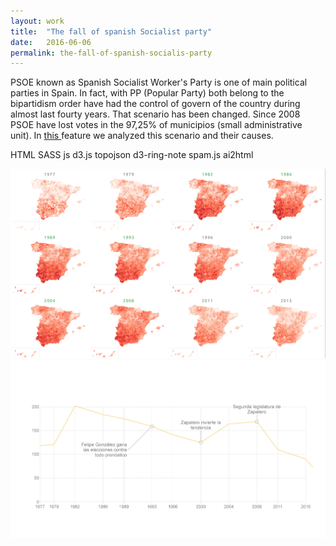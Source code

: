 ```yaml
---
layout: work
title:  "The fall of spanish Socialist party"
date:   2016-06-06
permalink: the-fall-of-spanish-socialis-party
---
```


<p>PSOE known as Spanish Socialist Worker's Party is one of main political parties in Spain. In fact, with PP (Popular Party) both belong to the bipartidism order have had the control of govern of the country during almost last fourty years. That scenario has been changed. Since 2008 PSOE have lost votes in the 97,25% of municipios (small administrative unit). In <a href="http://datos.elespanol.com/elecciones-generales/psoe-pierde-votos-en-97-por-ciento-municipios/">this </a> feature we analyzed this scenario and their causes.</p>
<p class="pills">
  <span class="tool pill">HTML</span>
  <span class="tool pill">SASS</span>
  <span class="tool pill">js</span>
  <span class="tool pill">d3.js</span>
  <span class="tool pill">topojson</span>
  <span class="tool pill">d3-ring-note</span>
  <span class="tool pill">spam.js</span>
  <span class="tool pill">ai2html</span>
</p>
<div class="img-container">
  <a href="http://datos.elespanol.com/elecciones-generales/psoe-pierde-votos-en-97-por-ciento-municipios/"><img src="/img/psoe.png" class="img-responsive img" alt="front-page"/></a>
  <a href="http://datos.elespanol.com/elecciones-generales/psoe-pierde-votos-en-97-por-ciento-municipios/"><img src="/img/evolucion-escanos.jpg" class="img-responsive img" alt="maps"/></a>
</div>
